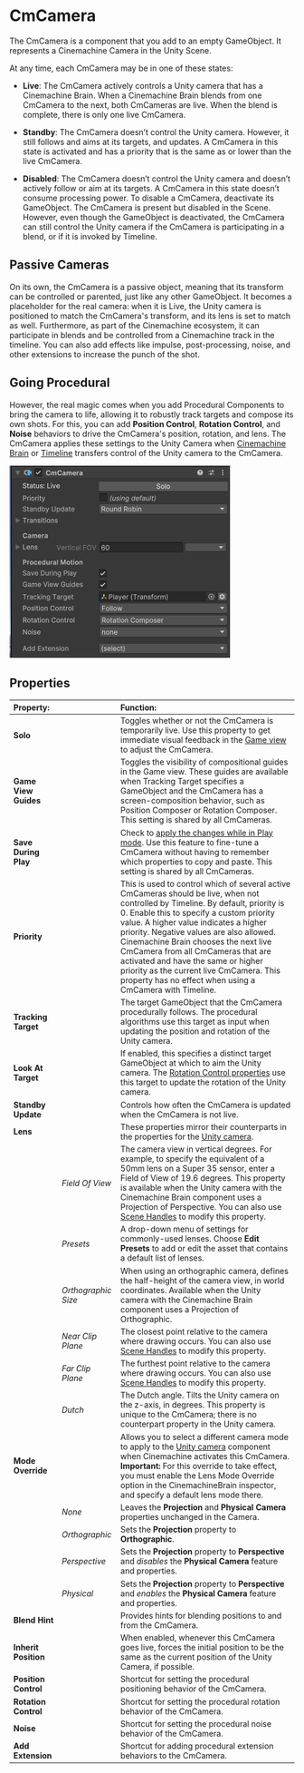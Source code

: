 # CmCamera

The CmCamera is a component that you add to an empty GameObject. It represents a Cinemachine Camera in the Unity Scene.

At any time, each CmCamera may be in one of these states:

* __Live__: The CmCamera actively controls a Unity camera that has a Cinemachine Brain. When a Cinemachine Brain blends from one CmCamera to the next, both CmCameras are live. When the blend is complete, there is only one live CmCamera.

* __Standby__: The CmCamera doesn’t control the Unity camera. However, it still follows and aims at its targets, and updates. A CmCamera in this state is activated and has a priority that is the same as or lower than the live CmCamera.

* __Disabled__: The CmCamera doesn’t control the Unity camera and doesn’t actively follow or aim at its targets. A CmCamera in this state doesn’t consume processing power. To disable a CmCamera, deactivate its GameObject. The CmCamera is present but disabled in the Scene. However, even though the GameObject is deactivated, the CmCamera can still control the Unity camera if the CmCamera is participating in a blend, or if it is invoked by Timeline.

## Passive Cameras
On its own, the CmCamera is a passive object, meaning that its transform can be controlled or parented, just like any other GameObject. It becomes a placeholder for the real camera: when it is Live, the Unity camera is positioned to match the CmCamera's transform, and its lens is set to match as well. Furthermore, as part of the Cinemachine ecosystem, it can participate in blends and be controlled from a Cinemachine track in the timeline. You can also add effects like impulse, post-processing,  noise, and other extensions to increase the punch of the shot.

## Going Procedural
However, the real magic comes when you add Procedural Components to bring the camera to life, allowing it to robustly track targets and compose its own shots. For this, you can add __Position Control__, __Rotation Control__, and __Noise__ behaviors to drive the CmCamera's position, rotation, and lens. The CmCamera applies these settings to the Unity Camera when [Cinemachine Brain](CinemachineBrain.md) or [Timeline](CinemachineTimeline.md) transfers control of the Unity camera to the CmCamera. 

![CmCamera properties](images/CmCameraInspector.png)

## Properties

| **Property:** || **Function:** |
|:---|:---|:---|
| __Solo__ || Toggles whether or not the CmCamera is temporarily live. Use this property to get immediate visual feedback in the [Game view](https://docs.unity3d.com/Manual/GameView.html) to adjust the CmCamera. |
| __Game View Guides__ || Toggles the visibility of compositional guides in the Game view. These guides are available when Tracking Target specifies a GameObject and the CmCamera has a screen-composition behavior, such as Position Composer or Rotation Composer. This setting is shared by all CmCameras. |
| __Save During Play__ || Check to [apply the changes while in Play mode](CinemachineSavingDuringPlay.md).  Use this feature to fine-tune a CmCamera without having to remember which properties to copy and paste. This setting is shared by all CmCameras. |
| __Priority__ || This is used to control which of several active CmCameras should be live, when not controlled by Timeline. By default, priority is 0.  Enable this to specify a custom priority value. A higher value indicates a higher priority. Negative values are also allowed. Cinemachine Brain chooses the next live CmCamera from all CmCameras that are activated and have the same or higher priority as the current live CmCamera. This property has no effect when using a CmCamera with Timeline. |
| __Tracking Target__ || The target GameObject that the CmCamera procedurally follows. The procedural algorithms use this target as input when updating the position and rotation of the Unity camera. |
| __Look At Target__ || If enabled, this specifies a distinct target GameObject at which to aim the Unity camera. The [Rotation Control properties](CinemachineVirtualCameraAim.md) use this target to update the rotation of the Unity camera. |
| __Standby Update__ || Controls how often the CmCamera is updated when the CmCamera is not live. |
| __Lens__ || These properties mirror their counterparts in the properties for the [Unity camera](https://docs.unity3d.com/Manual/class-Camera.html). |
| | _Field Of View_ | The camera view in vertical degrees. For example, to specify the equivalent of a 50mm lens on a Super 35 sensor, enter a Field of View of 19.6 degrees. This property is available when the Unity camera with the Cinemachine Brain component uses a Projection of Perspective. You can also use [Scene Handles](handles.md) to modify this property. |
| | _Presets_ | A drop-down menu of settings for commonly-used lenses. Choose **Edit Presets** to add or edit the asset that contains a default list of lenses. |
| | _Orthographic Size_ | When using an orthographic camera, defines the half-height of the camera view, in world coordinates. Available when the Unity camera with the Cinemachine Brain component uses a Projection of Orthographic. |
| | _Near Clip Plane_ | The closest point relative to the camera where drawing occurs. You can also use [Scene Handles](handles.md) to modify this property.|
| | _Far Clip Plane_ | The furthest point relative to the camera where drawing occurs. You can also use [Scene Handles](handles.md) to modify this property.|
| | _Dutch_ | The Dutch angle. Tilts the Unity camera on the z-axis, in degrees. This property is unique to the CmCamera; there is no counterpart property in the Unity camera. |
|  __Mode Override__ || Allows you to select a different camera mode to apply to the [Unity camera](https://docs.unity3d.com/Manual/class-Camera.html) component when Cinemachine activates this CmCamera. <br />__Important:__ For this override to take effect, you must enable the Lens Mode Override option in the CinemachineBrain inspector, and specify a default lens mode there. |
| | _None_ | Leaves the __Projection__ and __Physical Camera__ properties unchanged in the Camera. |
| | _Orthographic_ | Sets the __Projection__ property to __Orthographic__. |
| | _Perspective_ | Sets the __Projection__ property to __Perspective__ and *disables* the __Physical Camera__ feature and properties. |
| | _Physical_ | Sets the __Projection__ property to __Perspective__ and *enables* the __Physical Camera__ feature and properties. |
| __Blend Hint__ || Provides hints for blending positions to and from the CmCamera. |
| __Inherit Position__ || When enabled, whenever this CmCamera goes live, forces the initial position to be the same as the current position of the Unity Camera, if possible. |
| __Position Control__ || Shortcut for setting the procedural positioning behavior of the CmCamera.  |
| __Rotation Control__ || Shortcut for setting the procedural rotation behavior of the CmCamera.  |
| __Noise__ || Shortcut for setting the procedural noise behavior of the CmCamera.  |
| __Add Extension__ || Shortcut for adding procedural extension behaviors to the CmCamera.  |


